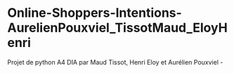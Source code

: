# Online-Shoppers-Intentions-AurelienPouxviel_TissotMaud_EloyHenri
Projet de python A4 DIA par Maud Tissot, Henri Eloy et Aurélien Pouxviel - 
